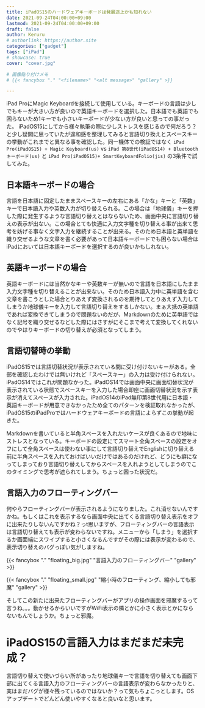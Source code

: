 ```yaml
---
title: iPadOS15のハードウェアキーボードは発展途上かも知れない
date: 2021-09-24T04:00:00+09:00
lastmod: 2021-09-24T04:00:00+09:00
draft: false
author: Keruru
# authorlink: https://author.site
categories: ["gadget"]
tags: ["iPad"]
# showcase: true
cover: "cover.jpg"

# 画像貼り付けメモ
# {{< fancybox "." "<filename>" "<alt message>" "gallery" >}}

---
```


iPad ProにMagic Keyboardを接続して使用している。キーボードの言語は少しでもキーが大きい方が良いので英語キーボードを選択した。日本語でも英語でも困らないため1キーでも小さいキーボードが少ない方が良いと思っての事だった。
iPadOS15にしてから様々執筆の際に少しストレスを感じるので何だろう？と少し疑問に思っていたが違和感を整理してみると言語切り換えとスペースキーの挙動がこれまでと異なる事を確認した。同一機体での検証ではなく `iPad Pro(iPadOS15) + Magic Keyboard(us)` vs `iPad 第8世代(iPadOS14) + Bluetoothキーボード(us)` と  `iPad Pro(iPadOS15)+ SmartKeyboardFolio(jis)` の3条件で試してみた。

## 日本語キーボードの場合
言語を日本語に固定したままスペースキーの左右にある「かな」キーと「英数」キーで日本語入力や英数入力が切り替えられる。この場合は「地球儀」キーを押した際に発生するような言語切り替えとはならないため、画面中央に言語切り替えの表示が出ない。この場合とても快適に入力文字種を切り替える事が出来て思考を妨げる事なく文字入力を継続することが出来る。そのため日本語と英単語を織り交ぜるような文章を書く必要があって日本語キーボードでも困らない場合はiPadにおいては日本語キーボードを選択するのが良いかもしれない。

## 英語キーボードの場合
英語キーボードには当然かなキーや英数キーが無いので言語を日本語にしたまま入力文字種を切り替えることが出来ない。そのため日本語入力中に英単語を含む文章を書こうとした場合とりあえず変換されるのを期待してとりあえず入力してしまうか地球儀キーを入力して言語切り替えをするしかない。まぁ大抵の英単語であれば変換できてしまうので問題ないのだが、Markdownのために英単語ではなく記号を織り交ぜるなどした際にはさすがにそこまで考えて変換してくれないのでやはりキーボードの切り替えが必須となってしまう。

## 言語切替時の挙動
iPadOS15では言語切替状況が表示されている間に受け付けないキーがある。全部を確認したわけでは無いけれど「スペースキー」の入力は受け付けられない。iPadOS14ではこれが問題なかった。iPadOS14では画面中央に画面切替状況が表示されている状態でスペースキーを入力した場合即座に画面切替状況を示す表示が消えてスペースが入力された。iPadOS14のiPad無印第8世代用に日本語・英語キーボードが用意できなかったため全てのパターンを検証取れなかったが、iPadOS15のiPadProではハードウェアキーボードの言語によらずこの挙動が起きた。

Markdownを書いていると半角スペースを入れたいケースが良くあるので地味にストレスとなっている。キーボードの設定にてスマート全角スペースの設定をオフにして全角スペースは使わない事にして言語切り替えでEnglishに切り替える前に半角スペースを入れておけばいいだけではあるのだけれど、どうにも癖になってしまっており言語切り替えしてからスペースを入れようとしてしまうのでこのタイミングで思考が遮られてしまう。ちょっと困った状況だ。

## 言語入力のフローティングバー
何やらフローティングバーが表示されるようになりました。これ消せないんですかね。もしくはこれを表示するなら画面中央に出てくる言語切り替え表示をオフに出来たりしないんですかね？っt思いますが、フローティングバーの言語表示は言語切り替えても表示が変わらないですね。メニューから「しまう」を選択するか画面端にスワイプすると小さくなるんですがその際には表示が変わるので、表示切り替えのバグっぽい気がしますね。

{{< fancybox "." "floating_big.jpg" "言語入力のフローティングバー" "gallery" >}}

{{< fancybox "." "floating_small.jpg" "縮小時のフローティング、縮小しても邪魔" "gallery" >}}


そしてこの新たに出来たフローティングバーがアプリの操作画面を邪魔するって言うね。。。動かせるからいいですがWiFi表示の隣とかに小さく表示とかにならないもんでしょうか。ちょっと邪魔。

# iPadOS15の言語入力はまだまだ未完成？
言語切り替えで使いづらい所があったり地球儀キーで言語を切り替えても画面下部に出てくる言語入力のフローティングバーの言語表示が変わらなかったりと、実はまだバグが様々残っているのではないか？って気もちょこっとします。OSアップデートでどんどん使いやすくなると良いなと思います。


